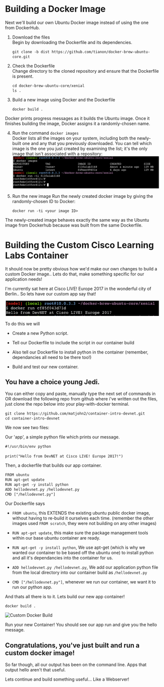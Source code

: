 # Building a Docker Image

Next we'll build our own Ubuntu Docker image instead of using the one
from DockerHub.

1. Download the files  
Begin by downloading the Dockerfile and its dependencies.  
   ```
   git clone -b dist https://github.com/tianon/docker-brew-ubuntu-core.git
   ```

2. Check the Dockerfile  
Change directory to the cloned repository and ensure that the
Dockerfile is present.
   ```
   cd docker-brew-ubuntu-core/xenial
   ls .
   ```

3. Build a new image using Docker and the Dockerfile  
   ```
   docker build .
   ```  
Docker prints progress messages as it builds the Ubuntu image. Once it
finishes building the image, Docker assigns it a randomly-chosen name.  

4. Run the command `docker images`  
Docker lists all the images on your system, including both the
newly-built one and any that you previously downloaded. You can tell
which image is the one you just created by examining the list; it's
the only image that isn't associated with a repository:   
![Docker Images](assets/images/images1.png)

5. Run the new image
Run the newly created docker image by giving the randomly-chosen ID to
Docker:
   ```
   docker run -ti <your image ID>
   ```  
The newly-created image behaves exactly the same way as the Ubuntu
image from Dockerhub because was built from the same Dockerfile.


# Building the Custom Cisco Learning Labs Container

It should now be pretty obvious how we'd make our own changes to build
a custom Docker image.. Lets do that, make something specific for our
application needs!

I'm currently sat here at Cisco LIVE! Europe 2017 in the wonderful
city of Berlin.. So lets have our custom app say that!

![Custom Docker Output](assets/images/hellocustom1.png)

To do this we will

* Create a new Python script.

* Tell our Dockerfile to include the script in our container build

* Also tell our Dockerfile to install python in the container
  (remember, dependancies all need to be there too!)

* Build and test our new container.

## You have a choice young Jedi.

You can either copy and paste, manually type the next set of commands
in OR download the following repo from github where i've written out
the files, just clone the repo below into your play-with-docker
terminal.

```
git clone https://github.com/matjohn2/container-intro-devnet.git
cd container-intro-devnet
```

We now see two files:

Our 'app', a simple python file which prints our message.

```
#!/usr/bin/env python

print("Hello from DevNET at Cisco LIVE! Europe 2017!")
```

Then, a dockerfile that builds our app container.

```
FROM ubuntu
RUN apt-get update
RUN apt-get -y install python
ADD hellodevnet.py /hellodevnet.py
CMD ["/hellodevnet.py"]
```

Our Dockerfile says

* `FROM ubuntu`, this EXTENDS the existing ubuntu public docker image,
  without having to re-build it ourselves each time. (remember the
  other images used `FROM scratch`, they were not building on any
  other images)

* `RUN apt-get update`, this make sure the package management tools
  within our base ubuntu container are ready.

* `RUN apt-get -y install python`, We use apt-get (which is why we
  wanted our container to be based off the ubuntu one) to install
  python and all it's dependancies into the container for us.

* `ADD hellodevnet.py /hellodevnet.py`, We add our application python
  file from the local directory into our container build as
  `/hellodevnet.py`

* `CMD ["/hellodevnet.py"]`, whenever we run our container, we want it
  to run our python app.

And thats all there is to it. Lets build our new app container!

```
docker build .
```

![Custom Docker
 Build](assets/images/dockerbuildcustom.png)

Run your new Container! You should see our app run and give you the
hello message.

## Congratulations, you've just built and run a custom docker image!

So far though, all our output has been on the command line. Apps that
output hello aren't that useful.

Lets continue and build something useful... Like a Webserver!
